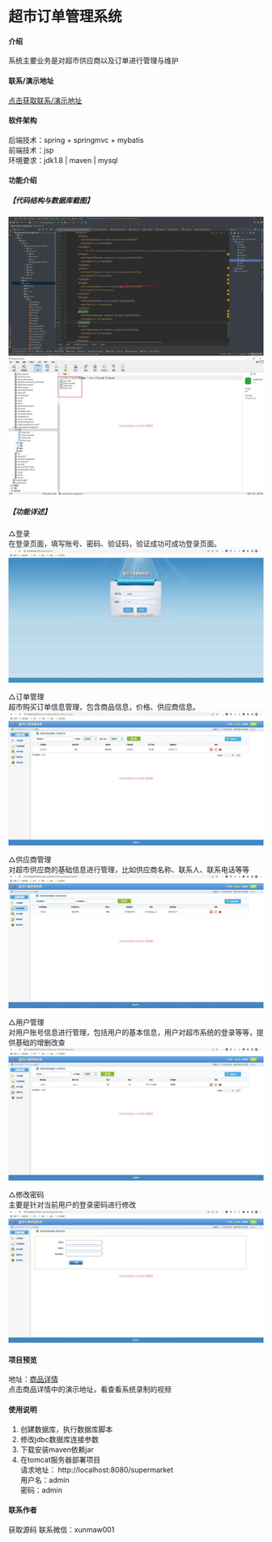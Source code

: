 # 超市订单管理系统

#### 介绍
系统主要业务是对超市供应商以及订单进行管理与维护



#### 联系/演示地址
 [点击获取联系/演示地址](https://www.xunmaw.com/ "点击获取更多") 

 
#### 软件架构
后端技术：spring + springmvc + mybatis  
前端技术：jsp  
环境要求：jdk1.8 | maven | mysql  


#### 功能介绍
##### 【代码结构与数据库截图】
![输入图片说明](images/image2.png)  
![输入图片说明](images/image3.png)  

##### 【功能详述】 
△登录  
在登录页面，填写账号、密码、验证码，验证成功可成功登录页面。  
![输入图片说明](images/image4.png)


△订单管理  
超市购买订单信息管理，包含商品信息，价格、供应商信息。  
![输入图片说明](images/image5.png)


△供应商管理  
对超市供应商的基础信息进行管理，比如供应商名称、联系人、联系电话等等  
![输入图片说明](images/image6.png)


△用户管理  
对用户账号信息进行管理，包括用户的基本信息，用户对超市系统的登录等等，提供基础的增删改查  
![输入图片说明](images/image7.png)


△修改密码  
主要是针对当前用户的登录密码进行修改  
![输入图片说明](images/image8.png)


#### 项目预览
地址：[商品详情 ](https://www.xunmaw.com/shop/detail/1626954804098842625)   
点击商品详情中的演示地址，看查看系统录制的视频    

#### 使用说明
1. 创建数据库，执行数据库脚本
2. 修改jdbc数据库连接参数
3. 下载安装maven依赖jar
4. 在tomcat服务器部署项目  
    请求地址： http://localhost:8080/supermarket    
    用户名：admin  
    密码：admin  

#### 联系作者
获取源码 联系微信：xunmaw001
